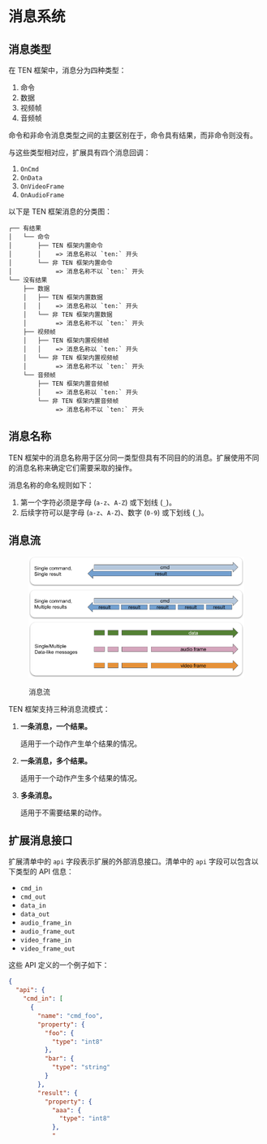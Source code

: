 # 消息系统

## 消息类型

在 TEN 框架中，消息分为四种类型：

1.  命令
2.  数据
3.  视频帧
4.  音频帧

命令和非命令消息类型之间的主要区别在于，命令具有结果，而非命令则没有。

与这些类型相对应，扩展具有四个消息回调：

1.  `OnCmd`
2.  `OnData`
3.  `OnVideoFrame`
4.  `OnAudioFrame`

以下是 TEN 框架消息的分类图：

```text
┌── 有结果
│   └── 命令
│       ├── TEN 框架内置命令
│       │    => 消息名称以 `ten:` 开头
│       └── 非 TEN 框架内置命令
│            => 消息名称不以 `ten:` 开头
└── 没有结果
    ├── 数据
    │   ├── TEN 框架内置数据
    │   │    => 消息名称以 `ten:` 开头
    │   └── 非 TEN 框架内置数据
    │        => 消息名称不以 `ten:` 开头
    ├── 视频帧
    │   ├── TEN 框架内置视频帧
    │   │    => 消息名称以 `ten:` 开头
    │   └── 非 TEN 框架内置视频帧
    │        => 消息名称不以 `ten:` 开头
    └── 音频帧
        ├── TEN 框架内置音频帧
        │    => 消息名称以 `ten:` 开头
        └── 非 TEN 框架内置音频帧
             => 消息名称不以 `ten:` 开头
```

## 消息名称

TEN 框架中的消息名称用于区分同一类型但具有不同目的的消息。扩展使用不同的消息名称来确定它们需要采取的操作。

消息名称的命名规则如下：

1.  第一个字符必须是字母 (`a-z`、`A-Z`) 或下划线 (`_`)。
2.  后续字符可以是字母 (`a-z`、`A-Z`)、数字 (`0-9`) 或下划线 (`_`)。

## 消息流

<figure><img src="../assets/png/message_flow.png" alt=""><figcaption><p>消息流</p></figcaption></figure>

TEN 框架支持三种消息流模式：

1.  **一条消息，一个结果。**

    适用于一个动作产生单个结果的情况。

2.  **一条消息，多个结果。**

    适用于一个动作产生多个结果的情况。

3.  **多条消息。**

    适用于不需要结果的动作。

## 扩展消息接口

扩展清单中的 `api` 字段表示扩展的外部消息接口。清单中的 `api` 字段可以包含以下类型的 API 信息：

*   `cmd_in`
*   `cmd_out`
*   `data_in`
*   `data_out`
*   `audio_frame_in`
*   `audio_frame_out`
*   `video_frame_in`
*   `video_frame_out`

这些 API 定义的一个例子如下：

```json
{
  "api": {
    "cmd_in": [
      {
        "name": "cmd_foo",
        "property": {
          "foo": {
            "type": "int8"
          },
          "bar": {
            "type": "string"
          }
        },
        "result": {
          "property": {
            "aaa": {
              "type": "int8"
            },
            "